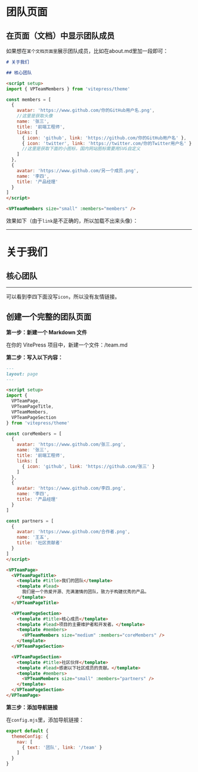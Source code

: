 # 团队页面

<update />

## 在页面（文档）中显示团队成员

如果想在`某个文档页面里`展示团队成员，比如在about.md里加一段即可：

```md
# 关于我们

## 核心团队

<script setup>
import { VPTeamMembers } from 'vitepress/theme'

const members = [
  {
    avatar: 'https://www.github.com/你的GitHub用户名.png',
    //这里是获取头像
    name: '张三',
    title: '前端工程师',
    links: [
      { icon: 'github', link: 'https://github.com/你的GitHub用户名' },
      { icon: 'twitter', link: 'https://twitter.com/你的Twitter用户名' }
      //这里是获取下面的小图标，国内网站图标需要用SVG自定义
    ]
  },
  {
    avatar: 'https://www.github.com/另一个成员.png',
    name: '李四',
    title: '产品经理'
  }
]
</script>

<VPTeamMembers size="small" :members="members" />
```

效果如下（由于`link`是不正确的，所以加载不出来头像）：

-----

# 关于我们

## 核心团队

<script setup>
import { VPTeamMembers } from 'vitepress/theme'

const members = [
  {
    avatar: 'https://www.github.com/你的GitHub用户名.png',
    //这里是获取头像
    name: '张三',
    title: '前端工程师',
    links: [
      { icon: 'github', link: 'https://github.com/你的GitHub用户名' },
      { icon: 'twitter', link: 'https://twitter.com/你的Twitter用户名' }
      //这里是获取下面的小图标，国内网站图标需要用SVG自定义
    ]
  },
  {
    avatar: 'https://www.github.com/另一个成员.png',
    name: '李四',
    title: '产品经理'
  }
]
</script>

<VPTeamMembers size="small" :members="members" />

-----

可以看到李四下面没写`icon`，所以没有友情链接。

## 创建一个完整的团队页面

**第一步：新建一个 Markdown 文件**

在你的 VitePress 项目中，新建一个文件：/team.md

**第二步：写入以下内容：**

```md
---
layout: page
---

<script setup>
import {
  VPTeamPage,
  VPTeamPageTitle,
  VPTeamMembers,
  VPTeamPageSection
} from 'vitepress/theme'

const coreMembers = [
  {
    avatar: 'https://www.github.com/张三.png',
    name: '张三',
    title: '前端工程师',
    links: [
      { icon: 'github', link: 'https://github.com/张三' }
    ]
  },
  {
    avatar: 'https://www.github.com/李四.png',
    name: '李四',
    title: '产品经理'
  }
]

const partners = [
  {
    avatar: 'https://www.github.com/合作者.png',
    name: '王五',
    title: '社区贡献者'
  }
]
</script>

<VPTeamPage>
  <VPTeamPageTitle>
    <template #title>我们的团队</template>
    <template #lead>
      我们是一个热爱开源、充满激情的团队，致力于构建优秀的产品。
    </template>
  </VPTeamPageTitle>

  <VPTeamPageSection>
    <template #title>核心成员</template>
    <template #lead>项目的主要维护者和开发者。</template>
    <template #members>
      <VPTeamMembers size="medium" :members="coreMembers" />
    </template>
  </VPTeamPageSection>

  <VPTeamPageSection>
    <template #title>社区伙伴</template>
    <template #lead>感谢以下社区成员的贡献。</template>
    <template #members>
      <VPTeamMembers size="small" :members="partners" />
    </template>
  </VPTeamPageSection>
</VPTeamPage>
```

**第三步：添加导航链接**

在`config.mjs`里，添加导航链接：

```js
export default {
  themeConfig: {
    nav: [
      { text: '团队', link: '/team' }
    ]
  }
}
```